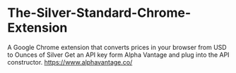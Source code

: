 # The-Silver-Standard-Chrome-Extension
A Google Chrome extension that converts prices in your browser from USD to Ounces of Silver
Get an API key form Alpha Vantage and plug into the API constructor. https://www.alphavantage.co/
